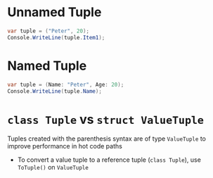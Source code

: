 # Unnamed Tuple

```cs
var tuple = ("Peter", 20);
Console.WriteLine(tuple.Item1);
```

# Named Tuple

```cs
var tuple = (Name: "Peter", Age: 20);
Console.WriteLine(tuple.Name);
```

# `class Tuple` vs `struct ValueTuple`

Tuples created with the parenthesis syntax are of type `ValueTuple` to improve
performance in hot code paths

- To convert a value tuple to a reference tuple (`class Tuple`), use `ToTuple()`
  on `ValueTuple`
